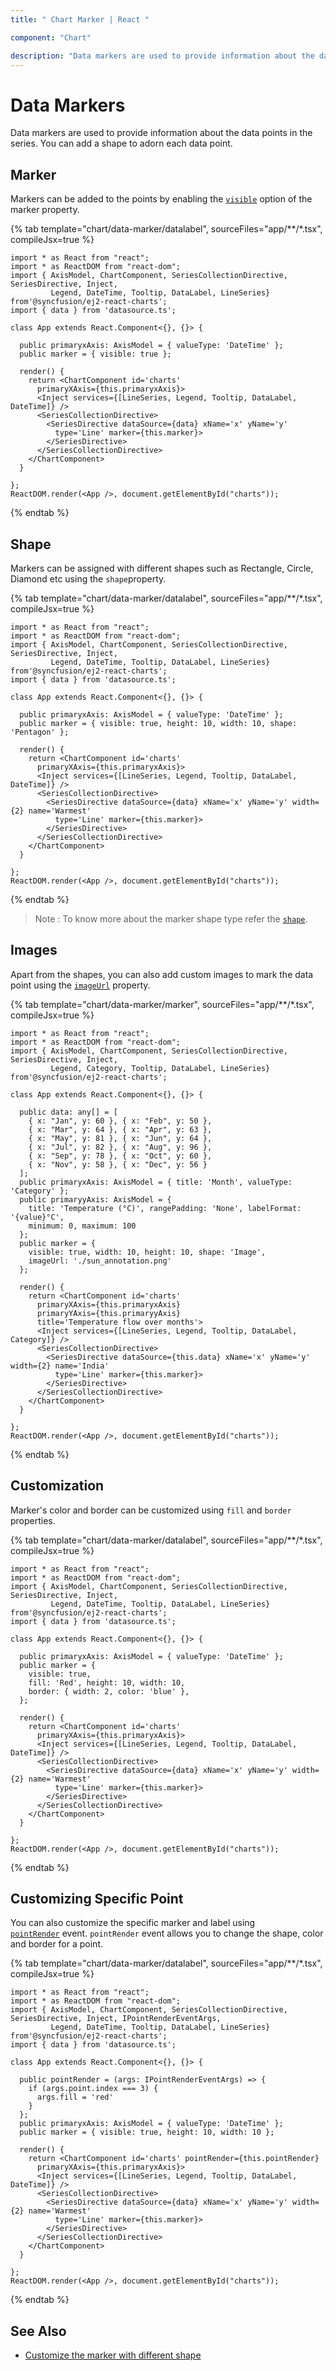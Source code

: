 ```yaml
---
title: " Chart Marker | React "

component: "Chart"

description: "Data markers are used to provide information about the data points in the series. You can add a shape to adorn each data point."
---
```


# Data Markers

Data markers are used to provide information about the data points in the series. You can add a shape to adorn each data point.

<!-- markdownlint-disable MD036 -->

## Marker

<!-- markdownlint-disable MD036 -->

Markers can be added to the points by enabling the [`visible`](../api/chart/markerSettings/#visible) option of the marker property.

{% tab template="chart/data-marker/datalabel", sourceFiles="app/**/*.tsx", compileJsx=true %}

```tsx
import * as React from "react";
import * as ReactDOM from "react-dom";
import { AxisModel, ChartComponent, SeriesCollectionDirective, SeriesDirective, Inject,
         Legend, DateTime, Tooltip, DataLabel, LineSeries}
from'@syncfusion/ej2-react-charts';
import { data } from 'datasource.ts';

class App extends React.Component<{}, {}> {

  public primaryxAxis: AxisModel = { valueType: 'DateTime' };
  public marker = { visible: true };

  render() {
    return <ChartComponent id='charts'
      primaryXAxis={this.primaryxAxis}>
      <Inject services={[LineSeries, Legend, Tooltip, DataLabel, DateTime]} />
      <SeriesCollectionDirective>
        <SeriesDirective dataSource={data} xName='x' yName='y'
          type='Line' marker={this.marker}>
        </SeriesDirective>
      </SeriesCollectionDirective>
    </ChartComponent>
  }

};
ReactDOM.render(<App />, document.getElementById("charts"));
```

{% endtab %}

## Shape

Markers can be assigned with different shapes such as Rectangle, Circle, Diamond etc using the `shape`property.

{% tab template="chart/data-marker/datalabel", sourceFiles="app/**/*.tsx", compileJsx=true %}

```tsx
import * as React from "react";
import * as ReactDOM from "react-dom";
import { AxisModel, ChartComponent, SeriesCollectionDirective, SeriesDirective, Inject,
         Legend, DateTime, Tooltip, DataLabel, LineSeries}
from'@syncfusion/ej2-react-charts';
import { data } from 'datasource.ts';

class App extends React.Component<{}, {}> {

  public primaryxAxis: AxisModel = { valueType: 'DateTime' };
  public marker = { visible: true, height: 10, width: 10, shape: 'Pentagon' };

  render() {
    return <ChartComponent id='charts'
      primaryXAxis={this.primaryxAxis}>
      <Inject services={[LineSeries, Legend, Tooltip, DataLabel, DateTime]} />
      <SeriesCollectionDirective>
        <SeriesDirective dataSource={data} xName='x' yName='y' width={2} name='Warmest'
          type='Line' marker={this.marker}>
        </SeriesDirective>
      </SeriesCollectionDirective>
    </ChartComponent>
  }

};
ReactDOM.render(<App />, document.getElementById("charts"));
```

{% endtab %}

>Note : To know more about the marker shape type refer the [`shape`](../api/chart/markerSettings/#shape).

## Images

Apart from the shapes, you can also add custom images to mark the data point
using the [`imageUrl`](../api/chart/markerSettings/#imageurl) property.

{% tab template="chart/data-marker/marker", sourceFiles="app/**/*.tsx", compileJsx=true %}

```tsx
import * as React from "react";
import * as ReactDOM from "react-dom";
import { AxisModel, ChartComponent, SeriesCollectionDirective, SeriesDirective, Inject,
         Legend, Category, Tooltip, DataLabel, LineSeries}
from'@syncfusion/ej2-react-charts';

class App extends React.Component<{}, {}> {

  public data: any[] = [
    { x: "Jan", y: 60 }, { x: "Feb", y: 50 },
    { x: "Mar", y: 64 }, { x: "Apr", y: 63 },
    { x: "May", y: 81 }, { x: "Jun", y: 64 },
    { x: "Jul", y: 82 }, { x: "Aug", y: 96 },
    { x: "Sep", y: 78 }, { x: "Oct", y: 60 },
    { x: "Nov", y: 58 }, { x: "Dec", y: 56 }
  ];
  public primaryxAxis: AxisModel = { title: 'Month', valueType: 'Category' };
  public primaryyAxis: AxisModel = {
    title: 'Temperature (°C)', rangePadding: 'None', labelFormat: '{value}°C',
    minimum: 0, maximum: 100
  };
  public marker = {
    visible: true, width: 10, height: 10, shape: 'Image',
    imageUrl: './sun_annotation.png'
  };

  render() {
    return <ChartComponent id='charts'
      primaryXAxis={this.primaryxAxis}
      primaryYAxis={this.primaryyAxis}
      title='Temperature flow over months'>
      <Inject services={[LineSeries, Legend, Tooltip, DataLabel, Category]} />
      <SeriesCollectionDirective>
        <SeriesDirective dataSource={this.data} xName='x' yName='y' width={2} name='India'
          type='Line' marker={this.marker}>
        </SeriesDirective>
      </SeriesCollectionDirective>
    </ChartComponent>
  }

};
ReactDOM.render(<App />, document.getElementById("charts"));
```

{% endtab %}

## Customization

Marker's color and border can be customized using `fill` and `border` properties.

{% tab template="chart/data-marker/datalabel", sourceFiles="app/**/*.tsx", compileJsx=true %}

```tsx
import * as React from "react";
import * as ReactDOM from "react-dom";
import { AxisModel, ChartComponent, SeriesCollectionDirective, SeriesDirective, Inject,
         Legend, DateTime, Tooltip, DataLabel, LineSeries}
from'@syncfusion/ej2-react-charts';
import { data } from 'datasource.ts';

class App extends React.Component<{}, {}> {

  public primaryxAxis: AxisModel = { valueType: 'DateTime' };
  public marker = {
    visible: true,
    fill: 'Red', height: 10, width: 10,
    border: { width: 2, color: 'blue' },
  };

  render() {
    return <ChartComponent id='charts'
      primaryXAxis={this.primaryxAxis}>
      <Inject services={[LineSeries, Legend, Tooltip, DataLabel, DateTime]} />
      <SeriesCollectionDirective>
        <SeriesDirective dataSource={data} xName='x' yName='y' width={2} name='Warmest'
          type='Line' marker={this.marker}>
        </SeriesDirective>
      </SeriesCollectionDirective>
    </ChartComponent>
  }

};
ReactDOM.render(<App />, document.getElementById("charts"));
```

{% endtab %}

## Customizing Specific Point

You can also customize the specific marker and label using
[`pointRender`](../api/chart/chartModel/#pointrender) event. `pointRender` event allows you
to change the shape, color and border for a point.

{% tab template="chart/data-marker/datalabel", sourceFiles="app/**/*.tsx", compileJsx=true %}

```tsx
import * as React from "react";
import * as ReactDOM from "react-dom";
import { AxisModel, ChartComponent, SeriesCollectionDirective, SeriesDirective, Inject, IPointRenderEventArgs,
         Legend, DateTime, Tooltip, DataLabel, LineSeries}
from'@syncfusion/ej2-react-charts';
import { data } from 'datasource.ts';

class App extends React.Component<{}, {}> {

  public pointRender = (args: IPointRenderEventArgs) => {
    if (args.point.index === 3) {
      args.fill = 'red'
    }
  };
  public primaryxAxis: AxisModel = { valueType: 'DateTime' };
  public marker = { visible: true, height: 10, width: 10 };

  render() {
    return <ChartComponent id='charts' pointRender={this.pointRender}
      primaryXAxis={this.primaryxAxis}>
      <Inject services={[LineSeries, Legend, Tooltip, DataLabel, DateTime]} />
      <SeriesCollectionDirective>
        <SeriesDirective dataSource={data} xName='x' yName='y' width={2} name='Warmest'
          type='Line' marker={this.marker}>
        </SeriesDirective>
      </SeriesCollectionDirective>
    </ChartComponent>
  }

};
ReactDOM.render(<App />, document.getElementById("charts"));
```

{% endtab %}

## See Also

* [Customize the marker with different shape](./how-to/#customize-the-marker-with-different-shape)